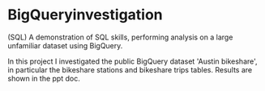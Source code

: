 # BigQueryinvestigation
(SQL) A demonstration of SQL skills, performing analysis on a large unfamiliar dataset using BigQuery.

In this project I investigated the public BigQuery dataset 'Austin bikeshare', in particular the bikeshare stations and bikeshare trips tables.  Results are shown in the ppt doc.

